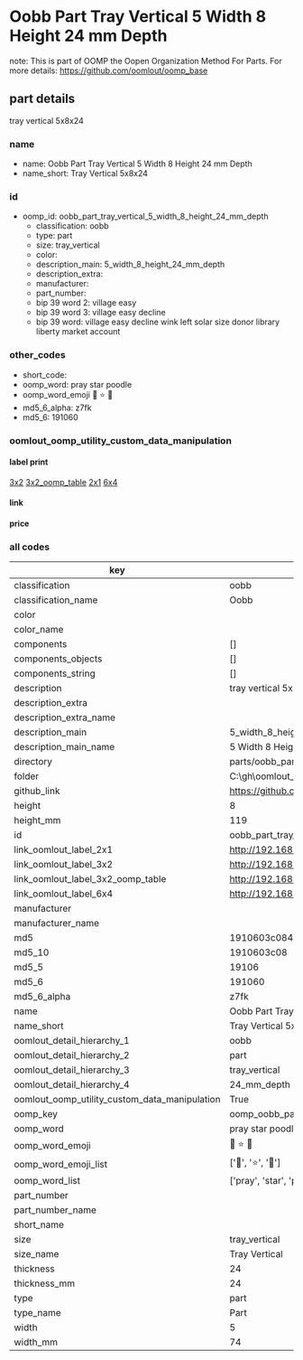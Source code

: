# Oobb Part Tray Vertical 5 Width 8 Height 24 mm Depth  

note: This is part of OOMP the Oopen Organization Method For Parts. For more details: https://github.com/oomlout/oomp_base

##  part details
  



tray vertical 5x8x24



### name
* name: Oobb Part Tray Vertical 5 Width 8 Height 24 mm Depth
* name_short: Tray Vertical 5x8x24 
### id
* oomp_id: oobb_part_tray_vertical_5_width_8_height_24_mm_depth
  * classification: oobb
  * type: part
  * size: tray_vertical
  * color: 
  * description_main: 5_width_8_height_24_mm_depth
  * description_extra: 
  * manufacturer: 
  * part_number: 
  * bip 39 word 2: village easy
  * bip 39 word 3: village easy decline
  * bip 39 word: village easy decline wink left solar size donor library liberty market account

### other_codes
* short_code: 
* oomp_word: pray star poodle
* oomp_word_emoji :pray: :star: :poodle:
* md5_6_alpha: z7fk
* md5_6: 191060






### oomlout_oomp_utility_custom_data_manipulation
#### label print
[3x2](http://192.168.1.245:1112/?label=oomp%20z7fk)
[3x2_oomp_table](http://192.168.1.108:1112/?label=oomp%20z7fk)
[2x1](http://192.168.1.242:1112/?label=oomp%20z7fk)
[6x4](http://192.168.1.55:1112/?label=oomp%20z7fk)    

#### link

                              

#### price







### all codes 
| key | value |  
| --- | --- |  
| classification | oobb |  
| classification_name | Oobb |  
| color |  |  
| color_name |  |  
| components | [] |  
| components_objects | [] |  
| components_string | [] |  
| description | tray vertical 5x8x24 |  
| description_extra |  |  
| description_extra_name |  |  
| description_main | 5_width_8_height_24_mm_depth |  
| description_main_name | 5 Width 8 Height 24 mm Depth |  
| directory | parts/oobb_part_tray_vertical_5_width_8_height_24_mm_depth |  
| folder | C:\gh\oomlout_oobb_version_4_generated_parts\parts\oobb_part_tray_vertical_5_width_8_height_24_mm_depth |  
| github_link | https://github.com/oomlout/oomlout_oomp_part_src/tree/main/parts/oobb_part_tray_vertical_5_width_8_height_24_mm_depth |  
| height | 8 |  
| height_mm | 119 |  
| id | oobb_part_tray_vertical_5_width_8_height_24_mm_depth |  
| link_oomlout_label_2x1 | http://192.168.1.242:1112/?label=oomp%20z7fk |  
| link_oomlout_label_3x2 | http://192.168.1.245:1112/?label=oomp%20z7fk |  
| link_oomlout_label_3x2_oomp_table | http://192.168.1.108:1112/?label=oomp%20z7fk |  
| link_oomlout_label_6x4 | http://192.168.1.55:1112/?label=oomp%20z7fk |  
| manufacturer |  |  
| manufacturer_name |  |  
| md5 | 1910603c0841593f39bf9fbc71d177a0 |  
| md5_10 | 1910603c08 |  
| md5_5 | 19106 |  
| md5_6 | 191060 |  
| md5_6_alpha | z7fk |  
| name | Oobb Part Tray Vertical 5 Width 8 Height 24 mm Depth |  
| name_short | Tray Vertical 5x8x24  |  
| oomlout_detail_hierarchy_1 | oobb |  
| oomlout_detail_hierarchy_2 | part |  
| oomlout_detail_hierarchy_3 | tray_vertical |  
| oomlout_detail_hierarchy_4 | 24_mm_depth |  
| oomlout_oomp_utility_custom_data_manipulation | True |  
| oomp_key | oomp_oobb_part_tray_vertical_5_width_8_height_24_mm_depth |  
| oomp_word | pray star poodle |  
| oomp_word_emoji | :pray: :star: :poodle: |  
| oomp_word_emoji_list | [':pray:', ':star:', ':poodle:'] |  
| oomp_word_list | ['pray', 'star', 'poodle'] |  
| part_number |  |  
| part_number_name |  |  
| short_name |  |  
| size | tray_vertical |  
| size_name | Tray Vertical |  
| thickness | 24 |  
| thickness_mm | 24 |  
| type | part |  
| type_name | Part |  
| width | 5 |  
| width_mm | 74 |  
